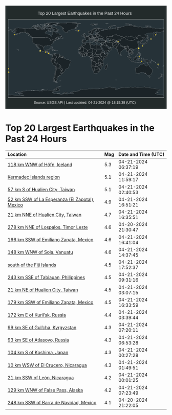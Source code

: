 ![Map](./map.png)

# Top 20 Largest Earthquakes in the Past 24 Hours

| Location | Mag | Date and Time (UTC) |
|:---|:---|:---|
| [118 km WNW of Höfn, Iceland](https://earthquake.usgs.gov/earthquakes/eventpage/us7000mdlk) | 5.3 | 04-21-2024 06:37:19 |
| [Kermadec Islands region](https://earthquake.usgs.gov/earthquakes/eventpage/us7000mdn0) | 5.1 | 04-21-2024 11:59:17 |
| [57 km S of Hualien City, Taiwan](https://earthquake.usgs.gov/earthquakes/eventpage/us7000mdkn) | 5.1 | 04-21-2024 02:40:53 |
| [52 km SSW of La Esperanza (El Zapotal), Mexico](https://earthquake.usgs.gov/earthquakes/eventpage/us7000mdp9) | 4.9 | 04-21-2024 16:51:21 |
| [21 km NNE of Hualien City, Taiwan](https://earthquake.usgs.gov/earthquakes/eventpage/us7000mdp6) | 4.7 | 04-21-2024 16:35:51 |
| [278 km NNE of Lospalos, Timor Leste](https://earthquake.usgs.gov/earthquakes/eventpage/us7000mdj7) | 4.6 | 04-20-2024 21:30:47 |
| [166 km SSW of Emiliano Zapata, Mexico](https://earthquake.usgs.gov/earthquakes/eventpage/us7000mdp8) | 4.6 | 04-21-2024 16:41:04 |
| [148 km WNW of Sola, Vanuatu](https://earthquake.usgs.gov/earthquakes/eventpage/us7000mdnr) | 4.6 | 04-21-2024 14:37:45 |
| [south of the Fiji Islands](https://earthquake.usgs.gov/earthquakes/eventpage/us7000mdph) | 4.5 | 04-21-2024 17:52:37 |
| [243 km SSE of Tabiauan, Philippines](https://earthquake.usgs.gov/earthquakes/eventpage/us7000mdmg) | 4.5 | 04-21-2024 09:31:16 |
| [21 km NE of Hualien City, Taiwan](https://earthquake.usgs.gov/earthquakes/eventpage/us7000mdkq) | 4.5 | 04-21-2024 03:07:15 |
| [179 km SSW of Emiliano Zapata, Mexico](https://earthquake.usgs.gov/earthquakes/eventpage/us7000mdp5) | 4.5 | 04-21-2024 16:33:59 |
| [172 km E of Kuril’sk, Russia](https://earthquake.usgs.gov/earthquakes/eventpage/us7000mdkz) | 4.4 | 04-21-2024 03:39:44 |
| [99 km SE of Gul’cha, Kyrgyzstan](https://earthquake.usgs.gov/earthquakes/eventpage/us7000mdls) | 4.3 | 04-21-2024 07:20:11 |
| [93 km SE of Atlasovo, Russia](https://earthquake.usgs.gov/earthquakes/eventpage/us7000mdlq) | 4.3 | 04-21-2024 06:53:28 |
| [104 km S of Koshima, Japan](https://earthquake.usgs.gov/earthquakes/eventpage/us7000mdk5) | 4.3 | 04-21-2024 00:27:28 |
| [10 km WSW of El Crucero, Nicaragua](https://earthquake.usgs.gov/earthquakes/eventpage/us7000mdkh) | 4.3 | 04-21-2024 01:49:51 |
| [21 km SSW of León, Nicaragua](https://earthquake.usgs.gov/earthquakes/eventpage/us7000mdjz) | 4.2 | 04-21-2024 00:01:25 |
| [129 km WNW of False Pass, Alaska](https://earthquake.usgs.gov/earthquakes/eventpage/us7000mdlt) | 4.2 | 04-21-2024 07:23:49 |
| [248 km SSW of Barra de Navidad, Mexico](https://earthquake.usgs.gov/earthquakes/eventpage/us7000mdjb) | 4.1 | 04-20-2024 21:22:05 |

